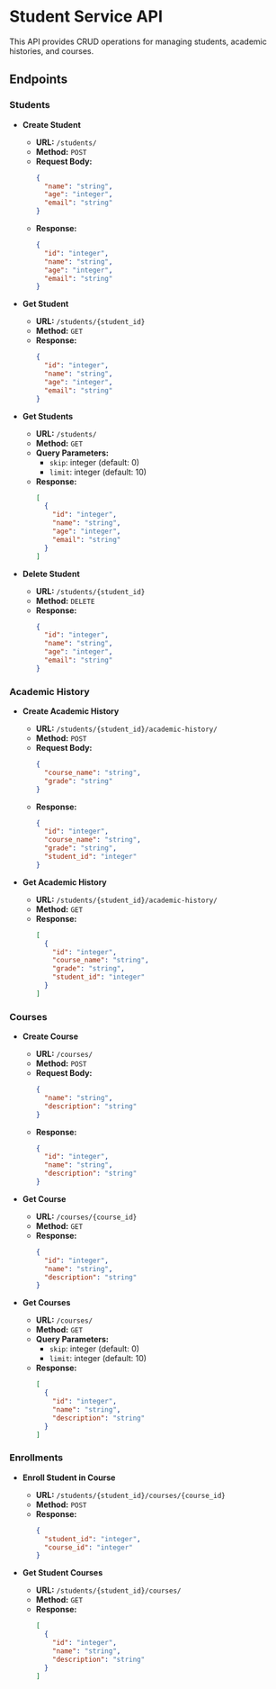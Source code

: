 # Student Service API

This API provides CRUD operations for managing students, academic histories, and courses.

## Endpoints

### Students

- **Create Student**
  - **URL:** `/students/`
  - **Method:** `POST`
  - **Request Body:**
    ```json
    {
      "name": "string",
      "age": "integer",
      "email": "string"
    }
    ```
  - **Response:**
    ```json
    {
      "id": "integer",
      "name": "string",
      "age": "integer",
      "email": "string"
    }
    ```

- **Get Student**
  - **URL:** `/students/{student_id}`
  - **Method:** `GET`
  - **Response:**
    ```json
    {
      "id": "integer",
      "name": "string",
      "age": "integer",
      "email": "string"
    }
    ```

- **Get Students**
  - **URL:** `/students/`
  - **Method:** `GET`
  - **Query Parameters:**
    - `skip`: integer (default: 0)
    - `limit`: integer (default: 10)
  - **Response:**
    ```json
    [
      {
        "id": "integer",
        "name": "string",
        "age": "integer",
        "email": "string"
      }
    ]
    ```

- **Delete Student**
  - **URL:** `/students/{student_id}`
  - **Method:** `DELETE`
  - **Response:**
    ```json
    {
      "id": "integer",
      "name": "string",
      "age": "integer",
      "email": "string"
    }
    ```

### Academic History

- **Create Academic History**
  - **URL:** `/students/{student_id}/academic-history/`
  - **Method:** `POST`
  - **Request Body:**
    ```json
    {
      "course_name": "string",
      "grade": "string"
    }
    ```
  - **Response:**
    ```json
    {
      "id": "integer",
      "course_name": "string",
      "grade": "string",
      "student_id": "integer"
    }
    ```

- **Get Academic History**
  - **URL:** `/students/{student_id}/academic-history/`
  - **Method:** `GET`
  - **Response:**
    ```json
    [
      {
        "id": "integer",
        "course_name": "string",
        "grade": "string",
        "student_id": "integer"
      }
    ]
    ```

### Courses

- **Create Course**
  - **URL:** `/courses/`
  - **Method:** `POST`
  - **Request Body:**
    ```json
    {
      "name": "string",
      "description": "string"
    }
    ```
  - **Response:**
    ```json
    {
      "id": "integer",
      "name": "string",
      "description": "string"
    }
    ```

- **Get Course**
  - **URL:** `/courses/{course_id}`
  - **Method:** `GET`
  - **Response:**
    ```json
    {
      "id": "integer",
      "name": "string",
      "description": "string"
    }
    ```

- **Get Courses**
  - **URL:** `/courses/`
  - **Method:** `GET`
  - **Query Parameters:**
    - `skip`: integer (default: 0)
    - `limit`: integer (default: 10)
  - **Response:**
    ```json
    [
      {
        "id": "integer",
        "name": "string",
        "description": "string"
      }
    ]
    ```

### Enrollments

- **Enroll Student in Course**
  - **URL:** `/students/{student_id}/courses/{course_id}`
  - **Method:** `POST`
  - **Response:**
    ```json
    {
      "student_id": "integer",
      "course_id": "integer"
    }
    ```

- **Get Student Courses**
  - **URL:** `/students/{student_id}/courses/`
  - **Method:** `GET`
  - **Response:**
    ```json
    [
      {
        "id": "integer",
        "name": "string",
        "description": "string"
      }
    ]
    ```